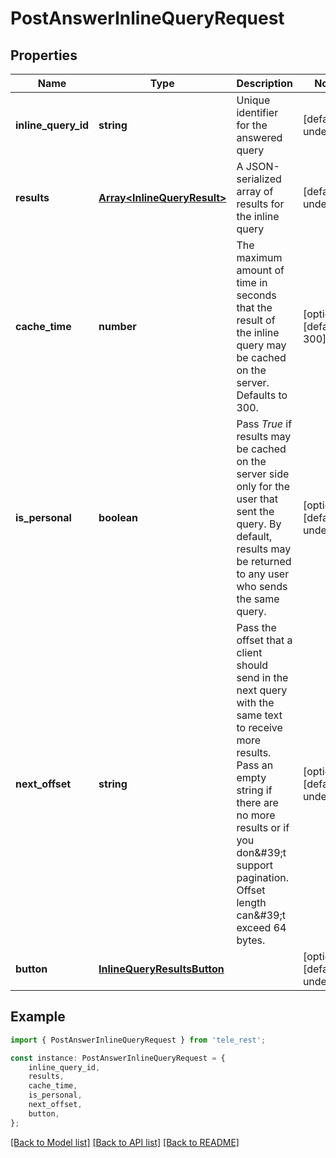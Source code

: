 # PostAnswerInlineQueryRequest


## Properties

Name | Type | Description | Notes
------------ | ------------- | ------------- | -------------
**inline_query_id** | **string** | Unique identifier for the answered query | [default to undefined]
**results** | [**Array&lt;InlineQueryResult&gt;**](InlineQueryResult.md) | A JSON-serialized array of results for the inline query | [default to undefined]
**cache_time** | **number** | The maximum amount of time in seconds that the result of the inline query may be cached on the server. Defaults to 300. | [optional] [default to 300]
**is_personal** | **boolean** | Pass *True* if results may be cached on the server side only for the user that sent the query. By default, results may be returned to any user who sends the same query. | [optional] [default to undefined]
**next_offset** | **string** | Pass the offset that a client should send in the next query with the same text to receive more results. Pass an empty string if there are no more results or if you don\&#39;t support pagination. Offset length can\&#39;t exceed 64 bytes. | [optional] [default to undefined]
**button** | [**InlineQueryResultsButton**](InlineQueryResultsButton.md) |  | [optional] [default to undefined]

## Example

```typescript
import { PostAnswerInlineQueryRequest } from 'tele_rest';

const instance: PostAnswerInlineQueryRequest = {
    inline_query_id,
    results,
    cache_time,
    is_personal,
    next_offset,
    button,
};
```

[[Back to Model list]](../README.md#documentation-for-models) [[Back to API list]](../README.md#documentation-for-api-endpoints) [[Back to README]](../README.md)
